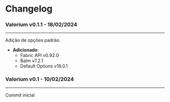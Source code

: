 # Changelog

### Valorium v0.1.1 - 18/02/2024
---

 Adição de opções padrão.
 
- **Adicionado**:
  - Fabric API v0.92.0
  - Balm v7.2.1
  - Default Options v18.0.1

### Valorium v0.1 - 10/02/2024
---

 Commit inicial
